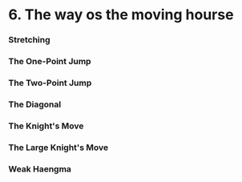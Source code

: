 # 6. The way os the moving hourse

### Stretching

### The One-Point Jump

### The Two-Point Jump

### The Diagonal

### The Knight's Move

### The Large Knight's Move

### Weak Haengma



